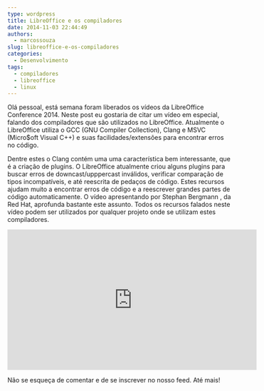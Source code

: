 ```yaml
---
type: wordpress
title: LibreOffice e os compiladores
date: 2014-11-03 22:44:49
authors:
  - marcossouza
slug: libreoffice-e-os-compiladores
categories:
  - Desenvolvimento
tags:
  - compiladores
  - libreoffice
  - linux
---
```


Olá pessoal, está semana foram liberados os vídeos da LibreOffice Conference 2014. Neste post eu gostaria de citar um vídeo em especial, falando dos compiladores que são utilizados no LibreOffice. Atualmente o LibreOffice utiliza o GCC (GNU Compiler Collection), Clang e MSVC (Micro$oft Visual C++) e suas facilidades/extensões para encontrar erros no código.

Dentre estes o Clang contém uma uma característica bem interessante, que é a criação de plugins. O LibreOffice atualmente criou alguns plugins para buscar erros de downcast/upppercast inválidos, verificar comparação de tipos incompatíveis, e até reescrita de pedaços de código. Estes recursos ajudam muito a encontrar erros de código e a reescrever grandes partes de código automaticamente. O vídeo apresentando por Stephan Bergmann , da Red Hat, aprofunda bastante este assunto. Todos os recursos falados neste vídeo podem ser utilizados por qualquer projeto onde se utilizam estes compiladores.

<iframe width="560" height="315" src="https://www.youtube.com/watch?v=cUiAgJTQVq4" frameborder="0" allowfullscreen></iframe>

Não se esqueça de comentar e de se inscrever no nosso feed. Até mais!
